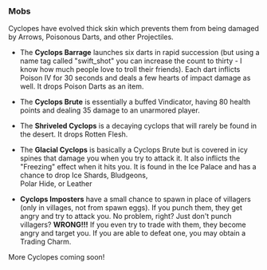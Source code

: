 ### **Mobs**

Cyclopes have evolved thick skin which prevents them from being damaged by Arrows, Poisonous Darts, and other Projectiles.
 
- The **Cyclops Barrage** launches six darts in rapid succession (but using a name tag called "swift_shot" you can increase the count to 
 	thirty - I know how much people love to troll their friends).  Each dart inflicts Poison IV for 30 seconds and deals a few hearts 
 	of impact damage as well.  It drops Poison Darts as an item.
 
- The **Cyclops Brute** is essentially a buffed Vindicator, having 80 health points and dealing 35 damage to an unarmored player.
 
- The **Shriveled Cyclops** is a decaying cyclops that will rarely be found in the desert.  It drops Rotten Flesh.
 
- The **Glacial Cyclops** is basically a Cyclops Brute but is covered in icy spines that damage you when you try to attack it.  It also 
 	inflicts the "Freezing" effect when it hits you.  It is found in the Ice Palace and has a chance to drop Ice Shards, Bludgeons, 	 
 	Polar Hide, or Leather

- **Cyclops Imposters** have a small chance to spawn in place of villagers (only in villages, not from spawn eggs).  If you punch them, they get angry
   and try to attack you.  No problem, right? Just don't punch villagers? **WRONG!!!** If you even try to trade with them, they become angry and target you.
  If you are able to defeat one, you may obtain a Trading Charm.
  
 
More Cyclopes coming soon!
